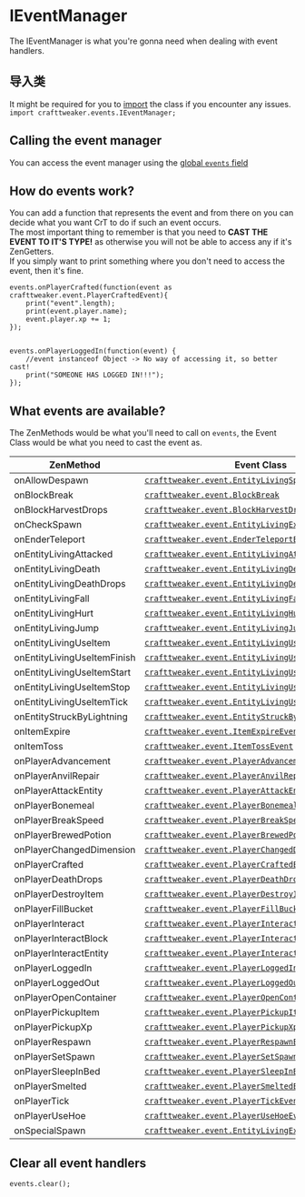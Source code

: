 # IEventManager

The IEventManager is what you're gonna need when dealing with event handlers.

## 导入类

It might be required for you to [import](/AdvancedFunctions/Import/) the class if you encounter any issues.  
`import crafttweaker.events.IEventManager;`

## Calling the event manager

You can access the event manager using the [global `events` field](/Vanilla/Global_Functions/)

## How do events work?

You can add a function that represents the event and from there on you can decide what you want CrT to do if such an event occurs.  
The most important thing to remember is that you need to **CAST THE EVENT TO IT'S TYPE!** as otherwise you will not be able to access any if it's ZenGetters.  
If you simply want to print something where you don't need to access the event, then it's fine.

    events.onPlayerCrafted(function(event as crafttweaker.event.PlayerCraftedEvent){
        print("event".length);
        print(event.player.name);
        event.player.xp += 1;
    });
    
    
    events.onPlayerLoggedIn(function(event) {
        //event instanceof Object -> No way of accessing it, so better cast!
        print("SOMEONE HAS LOGGED IN!!!");
    });
    

## What events are available?

The ZenMethods would be what you'll need to call on `events`, the Event Class would be what you need to cast the event as.

| ZenMethod                   | Event Class                                                                                          |
| --------------------------- | ---------------------------------------------------------------------------------------------------- |
| onAllowDespawn              | [`crafttweaker.event.EntityLivingSpawnEvent`](/Vanilla/Events/Events/EntityLivingSpawn/)             |
| onBlockBreak                | [`crafttweaker.event.BlockBreak`](/Vanilla/Events/Events/BlockBreak/)                                |
| onBlockHarvestDrops         | [`crafttweaker.event.BlockHarvestDrops`](/Vanilla/Events/Events/BlockHarvestDrops/)                  |
| onCheckSpawn                | [`crafttweaker.event.EntityLivingExtendedSpawnEvent`](/Vanilla/Events/Events/EntityLivingSpawn/)     |
| onEnderTeleport             | [`crafttweaker.event.EnderTeleportEvent`](/Vanilla/Events/Events/EnderTeleport/)                     |
| onEntityLivingAttacked      | [`crafttweaker.event.EntityLivingAttackedEvent`](/Vanilla/Events/Events/EntityLivingAttacked/)       |
| onEntityLivingDeath         | [`crafttweaker.event.EntityLivingDeathEvent`](/Vanilla/Events/Events/EntityLivingDeath/)             |
| onEntityLivingDeathDrops    | [`crafttweaker.event.EntityLivingDeathDropsEvent`](/Vanilla/Events/Events/EntityLivingDeathDrops/)   |
| onEntityLivingFall          | [`crafttweaker.event.EntityLivingFallEvent`](/Vanilla/Events/Events/EntityLivingFall/)               |
| onEntityLivingHurt          | [`crafttweaker.event.EntityLivingHurtEvent`](/Vanilla/Events/Events/EntityLivingHurt/)               |
| onEntityLivingJump          | [`crafttweaker.event.EntityLivingJumpEvent`](/Vanilla/Events/Events/EntityLivingJump/)               |
| onEntityLivingUseItem       | [`crafttweaker.event.EntityLivingUseItemEvent.All`](/Vanilla/Events/Events/LivingEntityUseItem/)     |
| onEntityLivingUseItemFinish | [`crafttweaker.event.EntityLivingUseItemEvent.Finish`](/Vanilla/Events/Events/LivingEntityUseItem/)  |
| onEntityLivingUseItemStart  | [`crafttweaker.event.EntityLivingUseItemEvent.Start`](/Vanilla/Events/Events/LivingEntityUseItem/)   |
| onEntityLivingUseItemStop   | [`crafttweaker.event.EntityLivingUseItemEvent.Stop`](/Vanilla/Events/Events/LivingEntityUseItem/)    |
| onEntityLivingUseItemTick   | [`crafttweaker.event.EntityLivingUseItemEvent.Tick`](/Vanilla/Events/Events/LivingEntityUseItem/)    |
| onEntityStruckByLightning   | [`crafttweaker.event.EntityStruckByLightningEvent`](/Vanilla/Events/Events/EntityStruckByLightning/) |
| onItemExpire                | [`crafttweaker.event.ItemExpireEvent`](/Vanilla/Events/Events/ItemExpire/)                           |
| onItemToss                  | [`crafttweaker.event.ItemTossEvent`](/Vanilla/Events/Events/ItemToss/)                               |
| onPlayerAdvancement         | [`crafttweaker.event.PlayerAdvancement`](/Vanilla/Events/Events/PlayerAdvancement/)                  |
| onPlayerAnvilRepair         | [`crafttweaker.event.PlayerAnvilRepair`](/Vanilla/Events/Events/PlayerAnvilRepair/)                  |
| onPlayerAttackEntity        | [`crafttweaker.event.PlayerAttackEntityEvent`](/Vanilla/Events/Events/PlayerAttackEntity/)           |
| onPlayerBonemeal            | [`crafttweaker.event.PlayerBonemealEvent`](/Vanilla/Events/Events/PlayerBonemeal/)                   |
| onPlayerBreakSpeed          | [`crafttweaker.event.PlayerBreakSpeed`](/Vanilla/Events/Events/PlayerBreakSpeed/)                    |
| onPlayerBrewedPotion        | [`crafttweaker.event.PlayerBrewedPotion`](/Vanilla/Events/Events/PlayerBrewedPotion/)                |
| onPlayerChangedDimension    | [`crafttweaker.event.PlayerChangedDimensionEvent`](/Vanilla/Events/Events/PlayerChangedDimension/)   |
| onPlayerCrafted             | [`crafttweaker.event.PlayerCraftedEvent`](/Vanilla/Events/Events/PlayerCrafted/)                     |
| onPlayerDeathDrops          | [`crafttweaker.event.PlayerDeathDropsEvent`](/Vanilla/Events/Events/PlayerDeathDrops/)               |
| onPlayerDestroyItem         | [`crafttweaker.event.PlayerDestroyItem`](/Vanilla/Events/Events/PlayerDestroyItem/)                  |
| onPlayerFillBucket          | [`crafttweaker.event.PlayerFillBucketEvent`](/Vanilla/Events/Events/PlayerFillBucket/)               |
| onPlayerInteract            | [`crafttweaker.event.PlayerInteractEvent`](/Vanilla/Events/Events/PlayerInteract/)                   |
| onPlayerInteractBlock       | [`crafttweaker.event.PlayerInteractBlockEvent`](/Vanilla/Events/Events/PlayerInteractBlock/)         |
| onPlayerInteractEntity      | [`crafttweaker.event.PlayerInteractEntityEvent`](/Vanilla/Events/Events/PlayerInteractEntity/)       |
| onPlayerLoggedIn            | [`crafttweaker.event.PlayerLoggedInEvent`](/Vanilla/Events/Events/PlayerLoggedIn/)                   |
| onPlayerLoggedOut           | [`crafttweaker.event.PlayerLoggedOutEvent`](/Vanilla/Events/Events/PlayerLoggedOut/)                 |
| onPlayerOpenContainer       | [`crafttweaker.event.PlayerOpenContainerEvent`](/Vanilla/Events/Events/PlayerOpenContainer/)         |
| onPlayerPickupItem          | [`crafttweaker.event.PlayerPickupItemEvent`](/Vanilla/Events/Events/PlayerPickupItem/)               |
| onPlayerPickupXp            | [`crafttweaker.event.PlayerPickupXpEvent`](/Vanilla/Events/Events/PlayerPickupXp/)                   |
| onPlayerRespawn             | [`crafttweaker.event.PlayerRespawnEvent`](/Vanilla/Events/Events/PlayerRespawn/)                     |
| onPlayerSetSpawn            | [`crafttweaker.event.PlayerSetSpawn`](/Vanilla/Events/Events/PlayerSetSpawn/)                        |
| onPlayerSleepInBed          | [`crafttweaker.event.PlayerSleepInBedEvent`](/Vanilla/Events/Events/PlayerSleepInBed/)               |
| onPlayerSmelted             | [`crafttweaker.event.PlayerSmeltedEvent`](/Vanilla/Events/Events/PlayerSmelted/)                     |
| onPlayerTick                | [`crafttweaker.event.PlayerTickEvent`](/Vanilla/Events/Events/PlayerTick/)                           |
| onPlayerUseHoe              | [`crafttweaker.event.PlayerUseHoeEvent`](/Vanilla/Events/Events/PlayerUseHoe/)                       |
| onSpecialSpawn              | [`crafttweaker.event.EntityLivingExtendedSpawnEvent`](/Vanilla/Events/Events/EntityLivingSpawn/)     |

## Clear all event handlers

    events.clear();